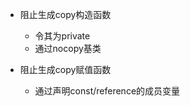 <!--
 * @Author: lexcalibur
 * @Date: 2021-12-24 17:28:14
 * @LastEditors: lexcaliburr
 * @LastEditTime: 2021-12-24 17:29:55
-->


- 阻止生成copy构造函数
  - 令其为private
  - 通过nocopy基类


- 阻止生成copy赋值函数
  - 通过声明const/reference的成员变量